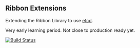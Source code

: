 Ribbon Extensions
-----------------

Extending the Ribbon Library to use [etcd](https://github.com/coreos/etcd).

Very early learning period. Not close to production ready yet.

[![Build Status](https://drone.io/github.com/charliek/ribbon-ext/status.png)](https://drone.io/github.com/charliek/ribbon-ext/latest)
